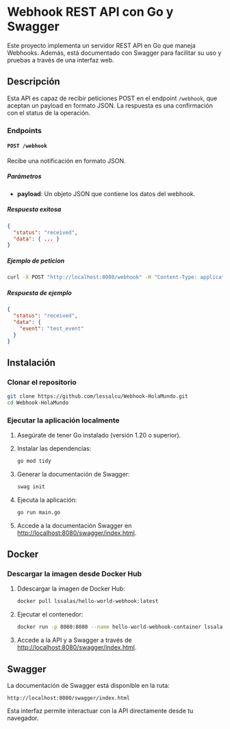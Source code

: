 # Webhook REST API con Go y Swagger

Este proyecto implementa un servidor REST API en Go que maneja Webhooks. Además, está documentado con Swagger para facilitar su uso y pruebas a través de una interfaz web.

## Descripción

Esta API es capaz de recibir peticiones POST en el endpoint `/webhook`, que aceptan un payload en formato JSON. La respuesta es una confirmación con el status de la operación.

### Endpoints

#### `POST /webhook`
Recibe una notificación en formato JSON.

##### Parámetros
- **payload**: Un objeto JSON que contiene los datos del webhook. 

##### Respuesta exitosa
```json
{
  "status": "received",
  "data": { ... }
}
```

##### Ejemplo de peticion

```bash
curl -X POST "http://localhost:8080/webhook" -H "Content-Type: application/json" -d '{"event": "test_event"}'
```

##### Respuesta de ejemplo

```json
{
  "status": "received",
  "data": {
    "event": "test_event"
  }
}
```

## Instalación

### Clonar el repositorio

```bash
git clone https://github.com/lessalcu/Webhook-HolaMundo.git
cd Webhook-HolaMundo
```

### Ejecutar la aplicación localmente

1. Asegúrate de tener Go instalado (versión 1.20 o superior).
2. Instalar las dependencias:

   ```bash
   go mod tidy
   ```

3. Generar la documentación de Swagger:

   ```bash
   swag init
   ```

4. Ejecuta la aplicación:

   ```bash
   go run main.go
   ```

5. Accede a la documentación Swagger en [http://localhost:8080/swagger/index.html](http://localhost:8080/swagger/index.html).

## Docker

### Descargar la imagen desde Docker Hub

1. Ddescargar la imagen de Docker Hub:

    ```bash
    docker pull lssalas/hello-world-webhook:latest
    ```

2. Ejecutar el contenedor:

   ```bash
   docker run -p 8080:8080 --name hello-world-webhook-container lssalas/hello-world-webhook
   ```

2. Accede a la API y a Swagger a través de [http://localhost:8080/swagger/index.html](http://localhost:8080/swagger/index.html).

## Swagger

La documentación de Swagger está disponible en la ruta:

```
http://localhost:8080/swagger/index.html
```

Esta interfaz permite interactuar con la API directamente desde tu navegador.

